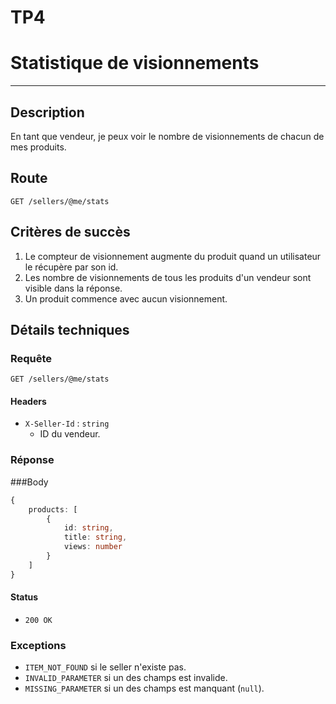 # TP4

# Statistique de visionnements
****
## Description

En tant que vendeur, je peux voir le nombre de visionnements de chacun de mes produits.
## Route
`GET /sellers/@me/stats`

## Critères de succès

1. Le compteur de visionnement augmente du produit quand un utilisateur le récupère par son id.
2. Les nombre de visionnements de tous les produits d'un vendeur sont visible dans la réponse.
3. Un produit commence avec aucun visionnement.

## Détails techniques
### Requête

`GET /sellers/@me/stats`

#### Headers

- `X-Seller-Id` : `string`
    - ID du vendeur.
### Réponse
###Body
```ts
{
    products: [
        {
            id: string,
            title: string,
            views: number
        }
    ]
}
```

#### Status

- `200 OK`

### Exceptions

- `ITEM_NOT_FOUND` si le seller n'existe pas.
- `INVALID_PARAMETER` si un des champs est invalide.
- `MISSING_PARAMETER` si un des champs est manquant (`null`).
